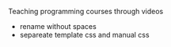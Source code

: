 Teaching programming courses through videos



* rename without spaces
* separeate template css and manual css